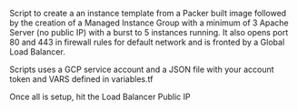 Script to create a an instance template from a Packer built image followed by the creation of a Managed Instance Group with a minimum of 3 Apache Server (no public IP) with a burst to 5 instances running. It also opens port 80 and 443 in firewall rules for default network and is fronted by a Global Load Balancer.

Scripts uses a GCP service account and a JSON file with your account token and VARS defined in variables.tf

Once all is setup, hit the Load Balancer Public IP
